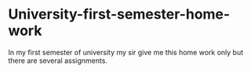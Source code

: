 # University-first-semester-home-work
In my first semester of university my sir give me this home work only but there are several assignments. 
